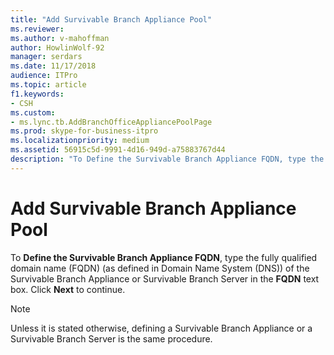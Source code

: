 ```yaml
---
title: "Add Survivable Branch Appliance Pool"
ms.reviewer: 
ms.author: v-mahoffman
author: HowlinWolf-92
manager: serdars
ms.date: 11/17/2018
audience: ITPro
ms.topic: article
f1.keywords:
- CSH
ms.custom:
- ms.lync.tb.AddBranchOfficeAppliancePoolPage
ms.prod: skype-for-business-itpro
ms.localizationpriority: medium
ms.assetid: 56915c5d-9991-4d16-949d-a75883767d44
description: "To Define the Survivable Branch Appliance FQDN, type the fully qualified domain name (FQDN) (as defined in Domain Name System (DNS)) of the Survivable Branch Appliance or Survivable Branch Server in the FQDN text box. Click Next to continue."
---
```


# Add Survivable Branch Appliance Pool
 
To **Define the Survivable Branch Appliance FQDN**, type the fully qualified domain name (FQDN) (as defined in Domain Name System (DNS)) of the Survivable Branch Appliance or Survivable Branch Server in the **FQDN** text box. Click **Next** to continue.
  
> [!NOTE]
> Unless it is stated otherwise, defining a Survivable Branch Appliance or a Survivable Branch Server is the same procedure. 
  

